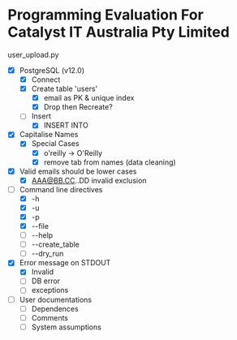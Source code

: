 # Programming Evaluation For Catalyst IT Australia Pty Limited
user_upload.py

- [x] PostgreSQL (v12.0)
  - [x] Connect
  - [x] Create table 'users'
    - [x] email as PK & unique index
    - [x] Drop then Recreate? 
  - [ ] Insert
    - [x] INSERT INTO
- [x] Capitalise Names
  - [x] Special Cases
    - [x] o'reilly -> O'Reilly
    - [x] remove tab from names (data cleaning)
- [x] Valid emails should be lower cases
  - [x] AAA@BB.CC..DD invalid exclusion
- [ ] Command line directives
  - [x] -h
  - [x] -u
  - [x] -p
  - [x] --file
  - [ ] --help
  - [ ] --create_table
  - [ ] --dry_run
- [x] Error message on STDOUT 
  - [x] Invalid
  - [ ] DB error
  - [ ] exceptions
- [ ] User documentations
  - [ ] Dependences
  - [ ] Comments
  - [ ] System assumptions
